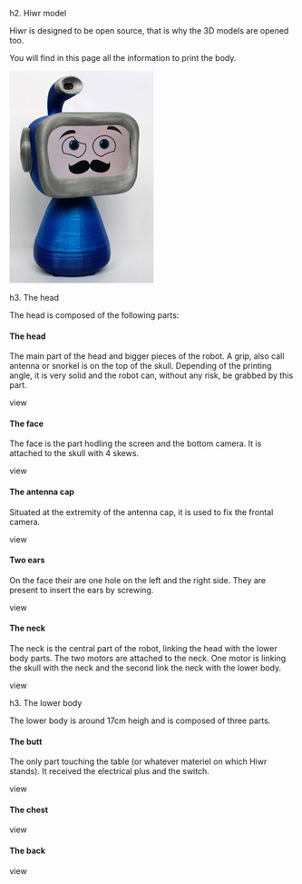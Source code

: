 h2. Hiwr model

Hiwr is designed to be open source, that is why the 3D models are opened too.

You will find in this page all the information to print the body.

<div class="center">
  <img src="/assets/img/hiwr-full.jpg" class="img-thumbnail" alt="" />
</div>

h3. The head

The head is composed of the following parts:


<div class="model-brick">
<h4>The head</h4>
<p>The main part of the head and bigger pieces of the robot. A grip, also call antenna or snorkel is on the top of the skull. Depending of the printing angle, it is very solid and the robot can, without any risk, be grabbed by this part.</p>
<span class="stl-link" data-url="https://render.githubusercontent.com/view/3d?url=https%3A%2F%2Fraw.githubusercontent.com%2FHiwr%2FHiwr-bodyparts%2Fmaster%2Fhead-printable.stl"><i class="fa fa-eye"></i> view</span>
</div>

<div class="model-brick">
<h4>The face</h4>
<p>The face is the part hodling the screen and the bottom camera. It is attached to the skull with 4 skews. </p>
<span class="stl-link" data-url="https://render.githubusercontent.com/view/3d?url=https%3A%2F%2Fraw.githubusercontent.com%2FHiwr%2FHiwr-bodyparts%2Fmaster%2Fface-printable.stl"><i class="fa fa-eye"></i> view</span>
</div>

<div class="model-brick">
<h4>The antenna cap</h4>
<p>Situated at the extremity of the antenna cap, it is used to fix the frontal camera. </p>

<span class="stl-link" data-url="https://render.githubusercontent.com/view/3d?url=https%3A%2F%2Fraw.githubusercontent.com%2FHiwr%2FHiwr-bodyparts%2Fmaster%2Fantenna-cap-printable.stl"><i class="fa fa-eye"></i> view</span>

</div>

<div class="model-brick">
<h4>Two ears</h4>
<p>On the face their are one hole on the left and the right side. They are present to insert the ears by screwing.</p>
<span class="stl-link" data-url="https://render.githubusercontent.com/view/3d?url=https%3A%2F%2Fraw.githubusercontent.com%2FHiwr%2FHiwr-bodyparts%2Fmaster%2F2x%2520ear2-98%2520-%2520printable.stl"><i class="fa fa-eye"></i> view</span>
</div>


<div class="model-brick">
<h4>The neck</h4>
<p>The neck is the central part of the robot, linking the head with the lower body parts. The two motors are attached to the neck. One motor is linking the skull with the neck and the second link the neck with the lower body.</p>
<span class="stl-link" data-url="https://render.githubusercontent.com/view/3d?url=https%3A%2F%2Fraw.githubusercontent.com%2FHiwr%2FHiwr-bodyparts%2Fmaster%2Flong-neck-printable.stl"><i class="fa fa-eye"></i> view</span>
</div>

h3. The lower body

The lower body is around 17cm heigh and is composed of three parts.

<div class="model-brick">
<h4>The butt</h4>
<p>The only part touching the table (or whatever materiel on which Hiwr stands). It received the electrical plus and the switch.</p>
<span class="stl-link" data-url="https://render.githubusercontent.com/view/3d?url=https%3A%2F%2Fraw.githubusercontent.com%2FHiwr%2FHiwr-bodyparts%2Fmaster%2Fbutt-printable.stl"><i class="fa fa-eye"></i> view</span>
</div>

<div class="model-brick">
<h4>The chest</h4>
<span class="stl-link" data-url="https://render.githubusercontent.com/view/3d?url=https%3A%2F%2Fraw.githubusercontent.com%2FHiwr%2FHiwr-bodyparts%2Fmaster%2Fchest-printable.stl"><i class="fa fa-eye"></i> view</span>
</div>

<div class="model-brick">
<h4>The back</h4>
<span class="stl-link" data-url="https://render.githubusercontent.com/view/3d?url=https%3A%2F%2Fraw.githubusercontent.com%2FHiwr%2FHiwr-bodyparts%2Fmaster%2Fback-printable.stl"><i class="fa fa-eye"></i> view</span>
</div>
